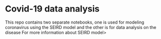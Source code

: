 # Covid-19 data analysis
<!DOCTYPE html> 
<html> 
	<head> 
		<link rel="stylesheet" href="style.css">
	</head> 
	<body> 
		<p>This repo contains two separate notebooks, one is used for modeling coronavirus using the SEIRD model and the other is for data analysis on the disease For more information about SEIRD model></p>
	</body> 
</html>

